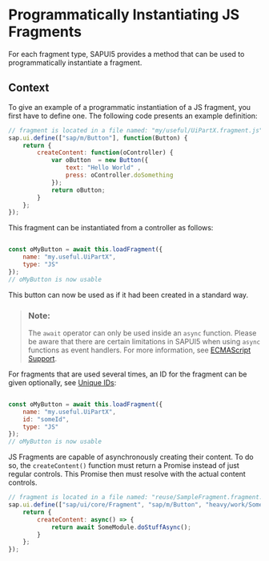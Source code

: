 <!-- loio3cff5d0fa6754c0d9fdacd80653b81fb -->

# Programmatically Instantiating JS Fragments

For each fragment type, SAPUI5 provides a method that can be used to programmatically instantiate a fragment.



## Context

To give an example of a programmatic instantiation of a JS fragment, you first have to define one. The following code presents an example definition:

```js
// fragment is located in a file named: "my/useful/UiPartX.fragment.js"
sap.ui.define(["sap/m/Button"], function(Button) {
	return {
		createContent: function(oController) {
			var oButton  = new Button({
				text: "Hello World" ,
				press: oController.doSomething
			});
			return oButton;
		}
	};
});
```

This fragment can be instantiated from a controller as follows:

```js

const oMyButton = await this.loadFragment({
	name: "my.useful.UiPartX",
	type: "JS"
});
// oMyButton is now usable
```

This button can now be used as if it had been created in a standard way.

> ### Note:  
> The `await` operator can only be used inside an `async` function. Please be aware that there are certain limitations in SAPUI5 when using `async` functions as event handlers. For more information, see [ECMAScript Support](../02_Read-Me-First/ecmascript-support-0cb44d7.md).

For fragments that are used several times, an ID for the fragment can be given optionally, see [Unique IDs](unique-ids-5da591c.md):

```js

const oMyButton = await this.loadFragment({
	name: "my.useful.UiPartX",
	id: "someId",
	type: "JS"
});
// oMyButton is now usable
```

JS Fragments are capable of asynchronously creating their content. To do so, the `createContent()` function must return a Promise instead of just regular controls. This Promise then must resolve with the actual content controls.

```js
// fragment is located in a file named: "reuse/SampleFragment.fragment.js"
sap.ui.define(["sap/ui/core/Fragment", "sap/m/Button", "heavy/work/SomeModule"], function(Fragment, Button, SomeModule) {
	return {
		createContent: async() => {
			return await SomeModule.doStuffAsync();
		}
	};
});
```

